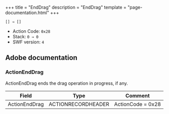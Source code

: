 +++
title = "EndDrag"
description = "EndDrag"
template = "page-documentation.html"
+++

```
[] → []
```

- Action Code: `0x28`
- Stack: `0 → 0`
- SWF version: `4`

## Adobe documentation

### ActionEndDrag

ActionEndDrag ends the drag operation in progress, if any.

| Field             | Type               | Comment           |
|-------------------|--------------------|-------------------|
| ActionEndDrag     | ACTIONRECORDHEADER | ActionCode = 0x28 |
